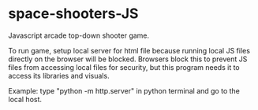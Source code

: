 # space-shooters-JS
Javascript arcade top-down shooter game.

To run game, setup local server for html file because running local JS files directly on the browser will be blocked. Browsers block this to prevent JS files from accessing local files for security, but this program needs it to access its libraries and visuals.

Example: type "python -m http.server" in python terminal and go to the local host.
